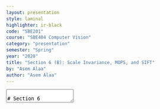 ```yaml
---
layout: presentation
style: laminal
highlighter: ir-black
code: "SBE201"
course: "SBE404 Computer Vision"
category: "presentation"
semester: "Spring"
year: "2020"
title: "Section 6 (B): Scale Invariance, MOPS, and SIFT"
by: "Asem Alaa"
author: "Asem Alaa"
---
```


<textarea id="source" markdown="1">

# Section 6

## Scale Invariance, MOPS, and SIFT

##### Presentation by *{{ page.author }}*

{% include presentation-margins.html %}

---
## Problem definition


* Features or **key-points** are corners: unique in the image.
* Harris is a corner detector$^1$
* Harris operator is .green[invariant for translation, illumination and rotation].
* Harris operator is .red[variant for scaling].

### Example 

<div class="row">
<div class="col-md-6 small" markdown="1">

* In smaller image there is a corner.
* Difficult to detect in large scale.
* Not recognized for all scales. 
* Size of the window effect detectability. 
* Large corners needs large windows, vice versa.
</div>

<div class="col-md-6" markdown="1">
Two different scales 
<img style="width:430px"  src="../notebooks/media/sift_scale_invariant.jpg">

</div>

</div>

<div class="my-footer"><span markdown="1">
1. [{Section 4: Hough Transform and Harris Operator}](https://sbme-tutorials.github.io/2020/cv/presentations/week04.html#1)</span></div>

---
## How to achieve Scale Invariance

### Scale Invariance 1: Multi-Scale Feature Representation


* Common approach: detect features at multiple scales using a Gaussian pyramid
* Example: Multiscale Oriented PatcheS descriptor (MOPS) (Brown, Szeliski, Winder, 2004)

Technical Report (Microsoft Research): 

[{MSR-TR-2004-133 | December 2004}](https://www.microsoft.com/en-us/research/publication/multi-scale-oriented-patches/)


---
##### Key steps in MOPS
###### A) Construct Scale Space (Gaussian Pyramid)


<span style="display:block;text-align:center"><img style="width:450px"  src="../notebooks/media/Image_pyramid.png"></span>

* Each image $I\_s$ has scale $s \in \\{\sigma\_1,...,\sigma\_5\\}$

<div class="my-footer"><span markdown="1">
Images are adapted from slides by Matthew Brown
</span></div>

---
##### Key steps in MOPS
###### B) Keypoints representation

- Extract keypoints (corners) at the current scale $s \in \\{\sigma\_1, \sigma\_2,.., \sigma\_5\\}$
- Find the dominant orientation $\theta$ of the keypoint
- Each keypoint now is represented by $(x,y,s,\theta)$

.center[<img src="../notebooks/media/mops1.png">]


<div class="my-footer"><span markdown="1">
Images are adapted from slides by Matthew Brown
</span></div>

---
##### Key steps in MOPS
###### C) Photometric normalization

- Extract an **oriented** $40\times 40$ patch around the keypoint
- Scale to 1/5 size (Gaussian smoothing+subsampling)
- Rotate to horizontal and sample 8x8 window.
- Estimate the local mean $\hat{x}$ and the std $\hat{s\_x}$ of intensities in the 8x8.
- Normalize intensities $\hat{I} = \frac{I-\hat{x}}{\hat{s\_x}}$

.center[<img style="height:300px;"src="../notebooks/media/mops2.png">]


<div class="my-footer"><span markdown="1">
Images are adapted from slides by Matthew Brown
</span></div>

---
##### Key steps in MOPS
###### D) Extend to all scales

.center[<img style="height:300px;" src="../notebooks/media/mops3.png">]

##### Note on matching feature descriptors in MOPS

To facilitate the search process: 
- a Wavelet transform can be applied to the 8x8 patch.
- extracted coefficients = smaller fingerprint 
- can be used to hash-searching other descriptors.

<div class="my-footer"><span markdown="1">
Images are adapted from slides by Matthew Brown
</span></div>

---
### Scale Invariance 2: Capture the best features across scales

- MOPS represents features per-scale.
- In contrast, SIFT captures the best features along the scale axis.

### Scale Invariant Feature Transform (SIFT)

- not a new way to find key-points or corners
- descriptor of detected corners of different image scales
.center[![](../notebooks/media/sift_local_extrema.jpg)]
- Developed and patented by Lowe
.center.small[[{Distinctive Image Featuresfrom Scale-Invariant Keypoints}](https://www.cs.ubc.ca/~lowe/papers/ijcv04.pdf) [{Patent}](https://patents.google.com/patent/US6711293B1/en)]


---
class: small
### SIFT
### Key steps in SIFT

1. Scale-space construction
2. Scale-space extrema detection 
   - find local maxima in DoG space
    .center[<img style="width:200px;"src="../notebooks/media/sift_local_extrema.jpg">]
   - .small[Refine the points $\\{(x,y,s)\\}$ from (1).]
   - .small[Thresholding: by contrast and cornerness.]
3. Orientation assignment
   - HoG
4. Keypoint descriptor
   - HoG

---
### SIFT
#### 1. SIFT scale space (DOG)

In SIFT Pyramid we have 

* Octaves: different levels of image resolutions (pyramids levels)
* Scales: different scales of window in each octave level (different $\sigma$ of gaussian window)

.center[![](../notebooks/media/sift_dog.jpg)]


---
### SIFT
#### 1. SIFT scale space (DOG)

.center[<img style="width:350px;" src="../notebooks/media/sift_dog.jpg">]

* First octave starts with the $\times 2$ upsampled input.
* Subsequent octaves  $\times 2$ subsample their previous.
* Scales: $\sigma, k \sigma, k^2 \sigma, k^3 \sigma, k^4 \sigma$

The author suggests using:

- $\sigma = 1.6$
- $k=\sqrt{2}$

---
### SIFT
#### 1. SIFT scale space (DOG)

```python
# The following are suggested by SIFT author
N_OCTAVES = 4 
N_SCALES = 5 
SIGMA = 1.6
K = sqrt(2)
# s: (s, √2s , 2s, 2√2 s , 4s )
SIGMA_SEQ = lambda s: [ (K**i)*s for i in range(N_SCALES) ] 
# 1.6, 1.6√2, 3.2, 3.2√2, 6.4
SIGMA_SIFT = SIGMA_SEQ(SIGMA) 
KERNEL_RADIUS = lambda s : 2 * int(round(s))
KERNELS_SIFT = [ gaussian_kernel2d(std = s, 
                                   kernlen = 2 * KERNEL_RADIUS(s) + 1) 
                for s in SIGMA_SIFT ]
```
.center[<img style="width:550px;" src="../notebooks/media/sift_scales.png">]


---
class: small
#### 1. SIFT scale space (DOG)
##### Python's map, lambda, zip

```python
a = [1,2,3,4,5,6]
b = list(map(lambda ai: ai**2, a))
print(b)
```
```
[1, 4, 9, 16, 25, 36]
```
```python
a = [1,2,3,4,5,6]
b = list(map(lambda ai: ai**2, a))
print(list(zip(a,b)))
```
```
[(1, 1), (2, 4), (3, 9), (4, 16), (5, 25), (6, 36)]
```
```python
print(a[-1])
print(a[:-1])
print(a[1:])
print(list(zip( a[:-1] , a[1:] )))
```
```
6
[1, 2, 3, 4, 5]
[2, 3, 4, 5, 6]
[(1, 2), (2, 3), (3, 4), (4, 5), (5, 6)]
```

---
### SIFT
#### 1. SIFT scale space (DOG)

```python
def image_dog( img ):
    octaves = []
    dog = []
    base = rescale( img, 2, anti_aliasing=False) 
    octaves.append([ convolve2d( base , kernel , 'same', 'symm') 
                        for kernel in KERNELS_SIFT ])
    dog.append([ s2 - s1 
            for (s1,s2) in zip( octaves[0][:-1], octaves[0][1:])])
    for i in range(1,N_OCTAVES):
        base = octaves[i-1][2][::2,::2] # 2x subsampling 
        octaves.append([base] + 
            [convolve2d( base , kernel , 'same', 'symm') 
                        for kernel in KERNELS_SIFT[1:] ])
        dog.append([ s2 - s1 
            for (s1,s2) in zip( octaves[i][:-1], octaves[i][1:])])
    return dog , octaves
```

---
### SIFT
#### 1. SIFT scale space (DOG)

```python
plt.imshow(imgs_rgb[0])
plt.axis('off'); plt.show()
```

.center[<img style="width:550px;" src="../notebooks/images/IMG_1282.jpg">]

---
class: small
### SIFT
#### 1. SIFT scale space (DOG)

```python
fig, ax = plt.subplots(N_OCTAVES,N_SCALES,figsize = (15, 10))
for octave_idx in range(N_OCTAVES):
    for scale_idx in range(N_SCALES):
        img_scale = img_octaves[octave_idx][scale_idx]
        ax[octave_idx,scale_idx].imshow(img_scale)
```

.center[<img style="width:590px;" src="../notebooks/media/gaussian_pyr.png">]

---
class: small
### SIFT
#### 1. SIFT scale space (DOG)

```python
fig, ax = plt.subplots(N_OCTAVES,N_SCALES-1,figsize = (15, 10))
for octave_idx in range(N_OCTAVES):
    for dog_idx in range(N_SCALES-1):
        img_dog = img_dogs[octave_idx][dog_idx]
        ax[octave_idx,dog_idx].imshow(img_dog, cmap = 'gray')
```
.center[<img style="width:570px;" src="../notebooks/media/dog.png">]

---
class: small
### SIFT
#### 2. Scale-space extrema detection 

- .blue[find local maxima in DoG space]
.center[<img style="height:120px;"src="../notebooks/media/sift_local_extrema.jpg"><img style="height:120px;"src="../notebooks/media/dog1.png">]
  - Each pixel is compared with 26 neighbors.
  - 9 from upper scale+9 from lower scale+ 8 from current scale
  - Take if maximum or minimum.
  - For same iamge, it is not necessary for its corners to be localized at same scale.
  - Ignore first and last DoG (no enough neighbors) 
- Refine the points $\\{(x,y,s)\\}$ from (1).
- Thresholding: by contrast and cornerness.

---
class: small
### SIFT
#### 2. Scale-space extrema detection 

- find local maxima in DoG space
- .blue[Refine the points $\\{(x,y,s)\\}$ from (1).]
  .center[<img style="height:250px;"src="../notebooks/media/quad.png">]
  - .small[Assume quadratic surface (3 terms from tylor expansion)]
  - .small[$D(x)= D + \frac{\partial D^T}{\partial \mathbf{x}}\mathbf{x} + \frac{1}{2}\mathbf{x}^T\frac{\partial^2 D }{\partial \mathbf{x}^2} \mathbf{x}$]
  - .small[$\mathbf{x} = (x,y,\sigma)^T$ is the offset from the sample]
  - .small[Differentiate and Equate to zero: $\hat{\mathbf{x}}=-\frac{1}{2}\frac{\partial^2 D^{-1} }{\partial \mathbf{x}^2}\frac{\partial D }{\partial \mathbf{x}}$]
  - .small[For this section, we will skip this refinement step (left as an exercise).]
- Thresholding: by contrast and cornerness.

---
class: small
### SIFT
#### 2. Scale-space extrema detection 

- find local maxima in DoG space
- Refine the points $\\{(x,y,s)\\}$ from (1).
- .blue[Thresholding: by contrast and cornerness.]
  - $\mathbf{H} = \begin{bmatrix} D\_{xx} & D\_{xy} \\\ 
  D\_{xy} & D\_{yy} \end{bmatrix}$
  - $\text{Tr}(\mathbf{H}) = D\_{xx} + D\_{yy} = \lambda\_1 + \lambda\_2$
  - $\text{Det}(\mathbf{H}) = D\_{xx} D\_{yy} - D\_{xy}^2 = \lambda\_1 \lambda\_2$
  - $\lambda\_1 = r \lambda\_2$
  - $\frac{\text{Tr}(\mathbf{H})^2}{\text{Det}(\mathbf{H})} = \frac{(\lambda\_1 + \lambda\_2)^2}{\lambda\_1\lambda\_2}=\frac{(r\lambda_2 + \lambda_2)^2}{r\lambda_2^2} = \frac{(r+1)^2}{r^2}$
  - Threshold: $\frac{\text{Tr}(\mathbf{H})^2}{\text{Det}(\mathbf{H})} < \frac{(r+1)^2}{r}$
  - Author recommends $r=10$
  - Contrast thresholding: $|D|>t\_c$
  - Author recommends $t\_c=0.03$


---
class: small
### SIFT
#### 2. Scale-space extrema detection 

##### Corner & Contrast test

```python
def corners( dog , r = 10.0 ):
    threshold = ((r + 1.0)**2)/r
    dx = np.array([-1,1]).reshape((1,2));  dy = dx.T
    dog_x = convolve2d( dog , dx , boundary='symm', mode='same' )
    dog_y = convolve2d( dog , dy , boundary='symm', mode='same' )
    dog_xx = convolve2d( dog_x , dx , boundary='symm', mode='same' )
    dog_yy = convolve2d( dog_y , dy , boundary='symm', mode='same' )
    dog_xy = convolve2d( dog_x , dy , boundary='symm', mode='same' )
        
    tr = dog_xx + dog_yy
    det = dog_xx * dog_yy - dog_xy ** 2
    response = ( tr ** 2 ) / det
    coords = list(map( tuple , np.argwhere( response < threshold ).tolist() ))
    return coords

def contrast( dog , img_max, threshold = 0.03 ):
    dog_norm = dog / img_max
    coords = list(map( tuple , np.argwhere( np.abs( dog_norm ) > threshold ).tolist() ))
    return coords
```

---
### SIFT
#### 2. Scale-space extrema detection 

.center[![](../notebooks/media/sift_local_extrema.jpg)]


```python
def cube_extrema( img1, img2, img3 ):
    value = img2[1,1]
    if value > 0: 
        return all([np.all( value >= img ) for img in [img1,img2,img3]])
    else: 
        return all([np.all( value <= img ) for img in [img1,img2,img3]])
```

---
class: small
### SIFT
#### 2. Scale-space extrema detection 

```python
def dog_keypoints( img_dogs , img_max , threshold = 0.03 ):
    octaves_keypoints = []
    for octave_idx in range(N_OCTAVES):
        img_octave_dogs = img_dogs[octave_idx]
        keypoints_per_octave = []
        for dog_idx in range(1, len(img_octave_dogs)-1):
            dog = img_octave_dogs[dog_idx]; h, w = dog.shape
            keypoints = np.full( dog.shape, False, dtype = np.bool)
            candidates= set((i,j) for i in range(1,h-1) for j in range(1,w-1))
            candidates= candidates & set(corners(dog)) & set(contrast(dog,img_max,threshold))
            for i,j in candidates:
                slice1= img_octave_dogs[dog_idx -1][i-1:i+2, j-1:j+2]
                slice2= img_octave_dogs[dog_idx   ][i-1:i+2, j-1:j+2]
                slice3= img_octave_dogs[dog_idx +1][i-1:i+2, j-1:j+2]
                if cube_extrema( slice1, slice2, slice3 ): 
                    keypoints[i,j] = True
            keypoints_per_octave.append(keypoints)
        octaves_keypoints.append(keypoints_per_octave)
    return octaves_keypoints
```

---
class: small
### SIFT
#### 3. Keypoints Orientation

.center[<img style="height:195px;"src="../notebooks/media/orientation.png"> <img style="height:195px;"src="../notebooks/media/sift-orientation-histogram.jpg" >]

- Each keypoint should assigned a dominant direction (rotation invariance, later).
- $m(x,y) = \sqrt{(L(x+1,y) - L(x-1,y))^2 + (L(x,y+1) - L(x,y-1))^2}$
- $\theta(x,y) = tan^{-1}(\frac{L(x,y+1) - L(x,y-1)}{L(x+1,y) - L(x-1,y)})$

```python
def sift_gradient(img):
    dx = np.array([-1,0,1]).reshape((1,3)); dy = dx.T
    gx = signal.convolve2d( img , dx , boundary='symm', mode='same' )
    gy = signal.convolve2d( img , dy , boundary='symm', mode='same' )
    magnitude = np.sqrt( gx * gx + gy * gy )
    direction = np.rad2deg( np.arctan2( gy , gx )) % 360
    return gx,gy,magnitude,direction
```

<div class="my-footer"><span markdown="1">
Image adapted from slides by David Lowe and [{aishack.in}](https://aishack.in/tutorials/sift-scale-invariant-feature-transform-keypoint-orientation/)
</span></div>

---
class: small
### SIFT
#### 3. Keypoints Orientation

.center[<img style="height:195px;"src="../notebooks/media/orientation.png"> <img style="height:195px;"src="../notebooks/media/sift-orientation-histogram.jpg" >]

- Get the gradient angles of the window and quantize them to **36** intervals (0, 10, 20, ..., 360).
- Use Gaussian kernel with ($\sigma\_\theta = 1.5 \sigma$)
- Kernel radius `r = 2 * int(round(sigma))`
- Any peaks above **80%** of the highest peak are converted into a new keypoint.


---
class: small
### SIFT
#### 3. Keypoints Orientation

```python
def dog_keypoints_orientations( img_gaussians , keypoints , num_bins = 36 ):
    kps = []
    for octave_idx in range(N_OCTAVES):
        for idx,scale_keypoints in enumerate(keypoints[octave_idx]):
            gaussian_img = img_gaussians[octave_idx][ scale_idx + 1 ] 
            sigma = 1.5 * SIGMA * ( 2 ** octave_idx ) * ( K ** (scale_idx))
            radius = KERNEL_RADIUS(sigma)
            kernel = gaussian_kernel2d(std = sigma, kernlen = 2 * radius + 1)
            gx,gy,magnitude,direction = sift_gradient(gaussian_img)
            direction_idx = np.round( direction * num_bins / 360 ).astype(int)          
            
            for i,j in map( tuple , np.argwhere( scale_keypoints ).tolist() ):
                window = [i-radius, i+radius+1, j-radius, j+radius+1]
                mag_win = padded_slice( magnitude , window ) * kernel
                dir_idx = padded_slice( direction_idx, window )

                hist = np.zeros(num_bins, dtype=np.float32)
                for bin_idx in range(num_bins):
                    hist[bin_idx] = np.sum( mag_win[ dir_idx == bin_idx ] )
                for bin_idx in np.argwhere( hist >= 0.8 * hist.max() ).tolist():
                    angle = (bin_idx[0]+0.5) * (360./num_bins) % 360
                    kps.append( (i,j,octave_idx,scale_idx,angle))
    return kps
```

---
### SIFT
#### 3. Keypoints Orientation

##### Corners + Orientation (Last Octave)

.center[<img style="height:450px;"src="../notebooks/media/corners_orientation_oct4.jpg">]

---
### SIFT
#### 3. Keypoints Orientation

##### Corners + Orientation (all Octaves)

.center[<img style="height:450px;"src="../notebooks/media/corners_orientation_oct_all.jpg">]

---
### SIFT
#### 4. SIFT Descriptor

.center[<img style="height:300px;"src="../notebooks/media/sift-fingerprint.jpg">]


After localization of a keypoint and determination of dominant direction:

* Extract a $16 \times 16$ window centered by the keypoint.
* Get gradient magnitude and multiply it by a $16 \times 16$ gaussian window of $\sigma =1.5$

---
### SIFT
#### 4. SIFT Descriptor

.center[<img style="height:300px;"src="../notebooks/media/siftOriented.png">]

* Adjusting orientation (To be rotation invariant):
    * .small[get the gradient angle of the window and Quantize them to 8 intervals (0, 45, 90, ..., 360)]
    * .small[subtract corner dominant direction from gradient angle.]

---
class: small
### SIFT
#### 4. SIFT Descriptor

.center[<img style="height:250px;"src="../notebooks/media/histangles.png">]

* Divide the $16 \times 16$ window into **16** subregions ($4 \times 4$ each). 
* For each region construct histogram for the quntized 8 directions.
* Each region is represented by **8 values**
* Combine all values into one vector $S$ (size = $8 \times 16 = 128)$
* Unit normalize $S' = \frac{S}{||S||}$
* Clip values larger than 0.2 (overcome nonlinear illumination effect): $S'' = \text{Clip}(S',0,0.2)$
* Renormalize $S''' = \frac{S''}{||S''||}$

---
class: small
### SIFT
#### 4. SIFT Descriptor

.center[<img style="height:115px;"src="../notebooks/media/siftOriented.png"><img style="height:115px;"src="../notebooks/media/sift-gaussian-4x4-weighting1.jpg">]

```python
def extract_sift_descriptors128( img_gaussians, keypoints, num_bins = 8 ):
    descriptors = [] ; points = []; data = {} 
    for (i,j,oct_idx,scale_idx, theta) in keypoints:
        # A) Caching
        if 'index' not in data or data['index'] != (oct_idx,scale_idx):
            data['index'] = (oct_idx,scale_idx)
            gaussian_img = img_gaussians[oct_idx][ scale_idx ] 
            sigma = 1.5 * SIGMA * ( 2 ** oct_idx ) * ( K ** (scale_idx))
            data['kernel'] = gaussian_kernel2d(std = sigma, kernlen = 16)                
            _, _, data['magnitude'], data['direction'] =sift_gradient(gaussian_img)
        win_mag = rotated_subimage(data['magnitude'],(j,i),theta,16,16)* data['kernel']
        win_dir = rotated_subimage(data['direction'],(j,i),theta,16,16)
        win_dir = (((win_dir - theta) % 360) * num_bins / 360.).astype(int)
        # B) HoG "4x4" x 16 ...
        # C) Combine+Normalize ...
    return points , descriptors
```

---
class: small
### SIFT
#### 4. SIFT Descriptor

.center[<img style="height:115px;"src="../notebooks/media/sift-fingerprint.jpg">]

```python
def extract_sift_descriptors128( img_gaussians, keypoints, num_bins = 8 ):
    descriptors = [] ; points = []; data = {} 
    for (i,j,oct_idx,scale_idx, theta) in keypoints:
        # A) Caching ...
        # B) HoG "4x4" x 16
        features = []
        for sub_i in range(4):
            for sub_j in range(4):
                sub_weights = win_mag[sub_i*4:(sub_i+1)*4, sub_j*4:(sub_j+1)*4]
                sub_dir_idx = win_dir[sub_i*4:(sub_i+1)*4, sub_j*4:(sub_j+1)*4]
                hist = np.zeros(num_bins, dtype=np.float32)
                for bin_idx in range(num_bins):
                    hist[bin_idx] = np.sum( sub_weights[ sub_dir_idx == bin_idx ] )
                features.extend( hist.tolist())
        # C) Combine+Normalize ...
    return points , descriptors
```

---
class: small 
### SIFT
#### 4. SIFT Descriptor

```python
def extract_sift_descriptors128( img_gaussians, keypoints, num_bins = 8 ):
    descriptors = [] ; points = []; data = {} 
    for (i,j,oct_idx,scale_idx, theta) in keypoints:
         # Caching...
        # B) HoG "4x4" x 16...
        # C) Combine+Normalize
        features /= (np.linalg.norm(np.array(features)))
        features = np.clip(features , np.finfo(np.float16).eps , 0.2)
        features /= (np.linalg.norm(features))
        descriptors.append(features)
        points.append( (i ,j , oct_idx, scale_idx, theta))
    return points , descriptors
```

---
class: small, middle
### SIFT - Results

.center[<img style="height:590px;"src="../notebooks/media/sift_result_01.jpg">]

---
class: small, middle
### SIFT - Results

.center[<img style="height:590px;"src="../notebooks/media/sift_result_02.jpg">]

---
class: small, middle, center
### SIFT - Results

<img style="height:590px;"src="../notebooks/media/sift_result_03.jpg">

---
class: small, middle, center
### SIFT - Results

<img style="height:590px;"src="../notebooks/media/sift_result_04.jpg">

---
class: small, middle, center
### SIFT - Results

<img style="height:590px;"src="../notebooks/media/sift_result_05.jpg">

---
class: small, middle, center
### SIFT - Results

<img style="height:590px;"src="../notebooks/media/sift_result_06.jpg">

---
class: small, middle, center
### SIFT - Results

<img style="height:590px;"src="../notebooks/media/sift_result_07.jpg">

---
class: small, middle, center
### SIFT - Results

<img style="height:590px;"src="../notebooks/media/sift_result_08.jpg">

---
class: small, middle, center
### SIFT - Results

<img style="height:590px;"src="../notebooks/media/sift_result_09.jpg">


---
class: small, middle, center
### SIFT - Results

<img style="height:590px;"src="../notebooks/media/sift_result_10.jpg">

---
class: middle, center

<img src="../images/jnb.png">

[{`scale_invariance.ipnyb`}](https://github.com/sbme-tutorials/sbme-tutorials.github.io/blob/master/2020/cv/notebooks/scale_invariance.ipynb)


---
class: center, middle
## Image Matching Challenge 2020 
### Sponsored by CVPR 2020

.center[<img style="height:255px;"src="../notebooks/media/trevi-canvas.jpg"><img style="height:255px;"src="../notebooks/media/trevi.jpg">]

* Some local descriptors developed as early as 2004
* Several of them outperform the state-of-the-art machine learning approaches in object recognition

[{vision.uvic.ca/image-matching-challenge}](https://vision.uvic.ca/image-matching-challenge/)



[{github.com/vcg-uvic/image-matching-benchmark}](https://github.com/vcg-uvic/image-matching-benchmark)


---
# Thank you

{% include presentation-margins.html %}


</textarea>
